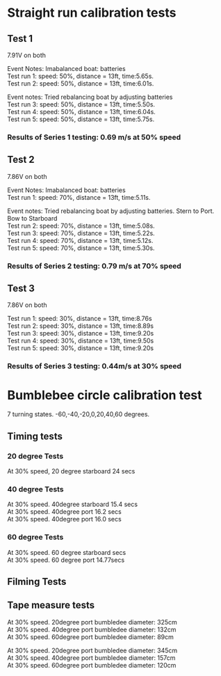 # Straight run calibration tests

## Test 1 

7.91V on both

Event Notes: Imabalanced boat: batteries \
Test run 1: speed: 50%, distance = 13ft, time:5.65s.\
Test run 2: speed: 50%, distance = 13ft, time:6.01s.

Event notes: Tried rebalancing boat by adjusting batteries\
Test run 3: speed: 50%, distance = 13ft, time:5.50s.\
Test run 4: speed: 50%, distance = 13ft, time:6.04s.\
Test run 5: speed: 50%, distance = 13ft, time:5.75s.

### Results of Series 1 testing: 0.69 m/s at 50% speed

## Test 2 

7.86V on both

Event Notes: Imabalanced boat: batteries \
Test run 1: speed: 70%, distance = 13ft, time:5.11s. 

Event notes: Tried rebalancing boat by adjusting batteries. Stern to Port. Bow to Starboard \
Test run 2: speed: 70%, distance = 13ft, time:5.08s.\
Test run 3: speed: 70%, distance = 13ft, time:5.22s.\
Test run 4: speed: 70%, distance = 13ft, time:5.12s.\
Test run 5: speed: 70%, distance = 13ft, time:5.30s.

### Results of Series 2 testing: 0.79 m/s at 70% speed

## Test 3 

7.86V on both

Test run 1: speed: 30%, distance = 13ft, time:8.76s <br/>
Test run 2: speed: 30%, distance = 13ft, time:8.89s <br/>
Test run 3: speed: 30%, distance = 13ft, time:9.20s <br/>
Test run 4: speed: 30%, distance = 13ft, time:9.50s <br/>
Test run 5: speed: 30%, distance = 13ft, time:9.20s 

### Results of Series 3 testing: 0.44m/s at 30% speed


# Bumblebee circle calibration test

7 turning states. -60,-40,-20,0,20,40,60 degrees.

## Timing tests
### 20 degree Tests
At 30% speed, 20 degree starboard 24 secs

### 40 degree Tests
At 30% speed. 40degree starboard 15.4 secs  <br/>
At 30% speed. 40degree port 16.2 secs <br/>
At 30% speed. 40degree port 16.0 secs <br/>


### 60 degree Tests
At 30% speed. 60 degree starboard secs <br/>
At 30% speed. 60 degree port 14.77secs <br/>


## Filming Tests

## Tape measure tests
At 30% speed. 20degree port bumbledee diameter: 325cm  <br/>
At 30% speed. 40degree port bumbledee diameter: 132cm  <br/>
At 30% speed. 60degree port bumbledee diameter: 89cm  <br/>


At 30% speed. 20degree port bumbledee diameter: 345cm  <br/>
At 30% speed. 40degree port bumbledee diameter: 157cm  <br/>
At 30% speed. 60degree port bumbledee diameter: 120cm  <br/>
